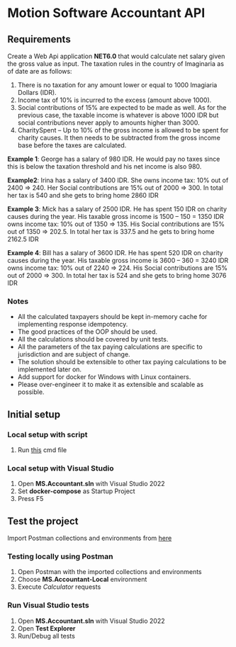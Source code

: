 # Motion Software Accountant API

## Requirements
Create a Web Api application **NET6.0** that would calculate net salary given the gross value as input. The taxation rules in the country of Imaginaria as of date are as follows:
1.	There is no taxation for any amount lower or equal to 1000 Imagiaria Dollars (IDR).
1.	Income tax of 10% is incurred to the excess (amount above 1000).
1.	Social contributions of 15% are expected to be made as well. As for the previous case, the taxable income is whatever is above 1000 IDR but social contributions never apply to amounts higher than 3000.
1.	CharitySpent – Up to 10% of the gross income is allowed to be spent for charity causes. It then needs to be subtracted from the gross income base before the taxes are calculated.

**Example 1**: George has a salary of 980 IDR. He would pay no taxes since this is below the taxation threshold and his net income is also 980.

**Example2**: Irina has a salary of 3400 IDR. She owns income tax: 10% out of 2400 => 240. Her Social contributions are 15% out of 2000 => 300. In total her tax is 540 and she gets to bring home 2860 IDR

**Example 3**: Mick has a salary of 2500 IDR. He has spent 150 IDR on charity causes during the year. His taxable gross income is 1500 – 150 = 1350 IDR owns income tax: 10% out of 1350 => 135. His Social contributions are 15% out of 1350 => 202.5. In total her tax is 337.5 and he gets to bring home 2162.5 IDR

**Example 4**: Bill has a salary of 3600 IDR. He has spent 520 IDR on charity causes during the year. His taxable gross income is 3600 – 360 = 3240 IDR owns income tax: 10% out of 2240 => 224. His Social contributions are 15% out of 2000 => 300. In total her tax is 524 and she gets to bring home 3076 IDR

### Notes
- All the calculated taxpayers should be kept in-memory cache for implementing response idempotency.
- The good practices of the OOP should be used.
- All the calculations should be covered by unit tests.
- All the parameters of the tax paying calculations are specific to jurisdiction and are subject of change.
- The solution should be extensible to other tax paying calculations to be implemented later on.
- Add support for docker for Windows with Linux containers.
- Please over-engineer it to make it as extensible and scalable as possible.

## Initial setup
### Local setup with script
1. Run [this](Deployment/Deployment.Local.cmd) cmd file 

### Local setup with Visual Studio
1. Open **MS.Accountant.sln** with Visual Studio 2022
1. Set **docker-compose** as Startup Project
1. Press F5

## Test the project
Import Postman collections and environments from [here](Tests)
### Testing locally using Postman
1. Open Postman with the imported collections and environments
1. Choose **MS.Accountant-Local** environment
1. Execute *Calculator* requests

### Run Visual Studio tests
1. Open **MS.Accountant.sln** with Visual Studio 2022
1. Open **Test Explorer**
1. Run/Debug all tests

